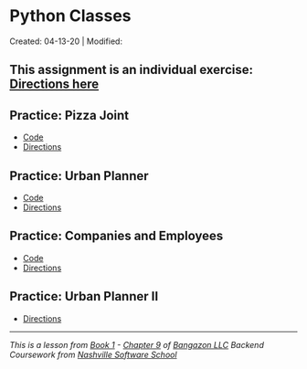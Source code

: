 # Python Classes

Created: 04-13-20 | Modified:

This assignment is an individual exercise: [Directions here](https://github.com/TrinityTerry/py-classes/blob/master/directions.md)
---

## Practice: Pizza Joint
- [Code](https://github.com/TrinityTerry/py-classes/blob/master/classes.py#L1)
- [Directions](https://github.com/TrinityTerry/py-classes/blob/master/directions.md#practice-pizza-joint)

## Practice: Urban Planner
- [Code](https://github.com/TrinityTerry/py-classes/blob/master/building.py#L1)
- [Directions](https://github.com/TrinityTerry/py-classes/blob/master/directions.md#practice-urban-planner)

## Practice: Companies and Employees
- [Code](https://github.com/TrinityTerry/py-classes/blob/master/employees_departments.py#L1)
- [Directions](https://github.com/TrinityTerry/py-classes/blob/master/directions.md#practice-companies-and-employees)

## Practice: Urban Planner II
<!-- - [Code]() -->
- [Directions](https://github.com/TrinityTerry/py-classes/blob/master/directions.md#practice-urban-planner-ii)

---
_This is a lesson from [Book 1](https://github.com/nashville-software-school/bangazon-llc/tree/master/book-1-orientation) - [Chapter 9](https://github.com/nashville-software-school/bangazon-llc/blob/master/book-1-orientation/chapters/CLASSES_INTRO.md) of [Bangazon LLC](https://github.com/nashville-software-school/bangazon-llc) Backend Coursework from [Nashville Software School](https://github.com/nashville-software-school)_